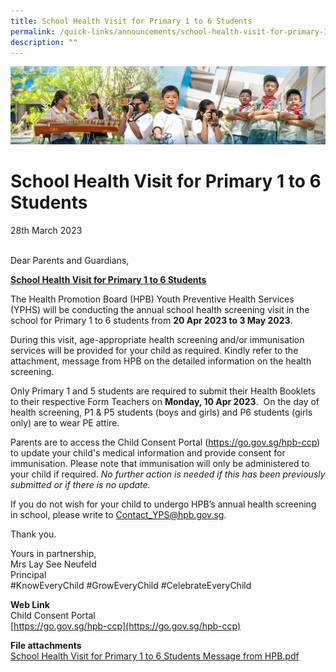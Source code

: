 ```yaml
---
title: School Health Visit for Primary 1 to 6 Students
permalink: /quick-links/announcements/school-health-visit-for-primary-1-to-6-students/
description: ""
---
```

![](/images/AboutUs.jpg)

School Health Visit for Primary 1 to 6 Students
===============================================

28th March 2023&nbsp; &nbsp; &nbsp; &nbsp; &nbsp; &nbsp; &nbsp; &nbsp; &nbsp; &nbsp; &nbsp; &nbsp; &nbsp; &nbsp; &nbsp; &nbsp; &nbsp; &nbsp; &nbsp; &nbsp; &nbsp; &nbsp; &nbsp; &nbsp; &nbsp; &nbsp; &nbsp; &nbsp; &nbsp; &nbsp; &nbsp; &nbsp; &nbsp; &nbsp; &nbsp; &nbsp; &nbsp; &nbsp; &nbsp; &nbsp; &nbsp; &nbsp; &nbsp; &nbsp; &nbsp; &nbsp; &nbsp; &nbsp; &nbsp; &nbsp; &nbsp; &nbsp; &nbsp; &nbsp; &nbsp; &nbsp; &nbsp;  

  

Dear Parents and Guardians,  

  

<u><b>School Health Visit for Primary 1 to 6 Students</b></u>

  

The Health Promotion Board (HPB) Youth Preventive Health Services (YPHS) will be conducting the annual school health screening visit in the school for Primary 1 to 6 students from&nbsp;<b>20 Apr 2023 to 3 May 2023</b>.

  

During this visit, age-appropriate health screening and/or immunisation services will be provided for your child as required. Kindly refer to the attachment, message from HPB on the detailed information on the health screening.

  

Only Primary 1 and 5 students are required to submit their Health Booklets to their respective Form Teachers on&nbsp;<b>Monday, 10 Apr 2023</b>.&nbsp; On the day of health screening, P1 &amp; P5 students (boys and girls) and P6 students (girls only) are to wear PE attire.

  

Parents are to access the Child Consent Portal (https://go.gov.sg/hpb-ccp) to update your child's medical information and provide consent for immunisation. Please note that immunisation will only be administered to your child if required.&nbsp;<i>No further action is needed if this has been previously submitted or if there is no update.</i>

  

If you do not wish for your child to undergo HPB’s annual health screening in school, please write to&nbsp;[Contact\_YPS@hpb.gov.sg](mailto:Contact_YPS@hpb.gov.sg).

Thank you.

  

  

Yours in partnership, <br>
Mrs Lay See Neufeld <br>
Principal <br>
#KnowEveryChild #GrowEveryChild #CelebrateEveryChild  

  

<b>Web Link</b> <br>
Child Consent Portal <br>
[https://go.gov.sg/hpb-ccp](https://go.gov.sg/hpb-ccp)

  

<b>File attachments</b> <br>
[School Health Visit for Primary 1 to 6 Students Message from HPB.pdf](/files/school%20health%20visit%20for%20primary%201%20to%206%20students%20message%20from%20hpb.pdf)
